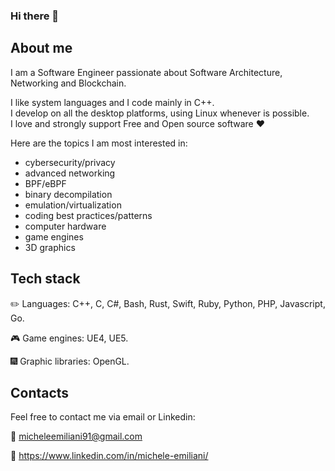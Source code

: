 ### Hi there 👋

## About me

I am a Software Engineer passionate about Software Architecture, Networking and Blockchain.

I like system languages and I code mainly in C++.<br>
I develop on all the desktop platforms, using Linux whenever is possible.<br>
I love and strongly support Free and Open source software ❤️

Here are the topics I am most interested in:
- cybersecurity/privacy
- advanced networking
- BPF/eBPF
- binary decompilation
- emulation/virtualization
- coding best practices/patterns
- computer hardware
- game engines
- 3D graphics

## Tech stack

✏️ Languages: C++, C, C#, Bash, Rust, Swift, Ruby, Python, PHP, Javascript, Go.

🎮 Game engines: UE4, UE5.

🎆 Graphic libraries: OpenGL.

## Contacts

Feel free to contact me via email or Linkedin:

📧 micheleemiliani91@gmail.com

💼 https://www.linkedin.com/in/michele-emiliani/

